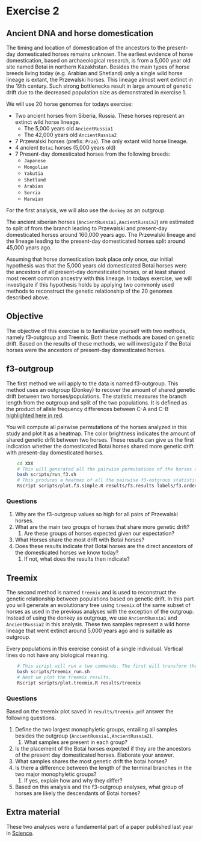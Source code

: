 # Exercise 2 #

## Ancient DNA and horse domestication ##
The timing and location of domestication of the ancestors to the present-day domesticated horses remains unknown. The earliest evidence of horse domestication, based on archaeological research, is from a 5,000 year old site named Botai in northern Kazakhstan. Besides the main types of horse breeds living today (e.g. Arabian and Shetland) only a single wild horse lineage is extant, the Przewalski horses. This lineage almost went extinct in the 19th century. Such strong bottlenecks result in large amount of genetic drift due to the decreased population size as demonstrated in exercise 1. 

We will use 20 horse genomes for todays exercise:
- Two ancient horses from Siberia, Russia. These horses represent an extinct wild horse lineage.
  - The 5,000 years old `AncientRussia1`
  - The 42,000 years old `AncientRussia2`
- 7 Przewalski horses (prefix: `Prze`). The only extant wild horse lineage.
- 4 ancient `Botai` horses (5,000 years old) 
- 7 Present-day domesticated horses from the following breeds:
  - `Japanese`
  - `Mongolian`
  - `Yakutia`
  - `Shetland`
  - `Arabian`
  - `Sorria`
  - `Marwian`
  
For the first analysis, we will also use the `donkey` as an outgroup. 

The ancient siberian horses (`AncientRussia1,AncientRussia2`) are estimated to split of from the branch leading to Przewalski and present-day domesticated horses around 160,000 years ago. The Przewalski lineage and the lineage leading to the present-day domesticated horses split around 45,000 years ago.

Assuming that horse domestication took place only once, our initial hypothesis was that the 5,000 years old domesticated Botai horses were the ancestors of all present-day domesticated horses, or at least shared most recent common ancestry with this lineage. In todays exercise, we will investigate if this hypothesis holds by applying two commonly used methods to reconstruct the genetic relationship of the 20 genomes described above.

## Objective ##
The objective of this exercise is to familiarize yourself with two methods, namely f3-outgroup and Treemix. Both these methods are based on genetic drift. Based on the results of these methods, we will investigate if the Botai horses were the ancestors of present-day domesticated horses.

## f3-outgroup ##
The first method we will apply to the data is named f3-outgroup. This method uses an outgroup (Donkey) to recover the amount of shared genetic drift between two horses/populations. The statistic measures the branch length from the outgroup and split of the two populations. It is defined as the product of allele frequency differences between C-A and C-B [highlighted here in red](https://gaworkshop.readthedocs.io/en/latest/_images/f3-tree.png). 

You will compute all pairwise permutations of the horses analyzed in this study and plot it as a heatmap. The color brightness indicates the amount of shared genetic drfit between two horses. These results can give us the first indication whether the domesticated Botai horses shared more genetic drift with present-day domesticated horses.

```bash
	cd XXX
	# This will generated all the pairwise permutations of the horses analyzed in this exercise
	bash scripts/run_f3.sh
	# This produces a heatmap of all the pairwise f3-outgroup statistics
	Rscript scripts/plot.f3.simple.R results/f3.results labels/f3.order
```

### Questions ###

1. Why are the f3-outgroup values so high for all pairs of Przewalski horses.
2. What are the main two groups of horses that share more genetic drift?
   1. Are these groups of horses expected given our expectation?
3. What Horses share the most drift with Botai horses?
4. Does these results indicate that Botai horses are the direct ancestors of the domesticated horses we know today?
   1. If not, what does the results then indicate?


## Treemix ##
The second method is named `treemix` and is used to reconstruct the genetic relationship between populations based on genetic drift. In this part you will generate an evolutionary tree using `treemix` of the same subset of horses as used in the previous analyses with the exception of the outgroup. Instead of using the donkey as outgroup, we use `AncientRussia1` and `AncientRussia2` in this analysis. These two samples represent a wild horse lineage that went extinct around 5,000 years ago and is suitable as outgroup. 

Every populations in this exercise consist of a single individual. Vertical lines do not have any biological meaning. 


```bash
	# This script will run a two commands. The first will transform the data into the required format for Treemix. The second command is the actual treemix command.
	bash scripts/treemix_run.sh
	# Next we plot the treemix results. 
	Rscript scripts/plot.treemix.R results/treemix
```

### Questions ###
Based on the treemix plot saved in `results/treemix.pdf` answer the following questions.
	
1. Define the two largest monophyletic groups, entailing all samples besides the outgroup (`AncientRussia1,AncientRussia2`). 
   1. What samples are present in each group?
2. Is the placement of the Botai horses expected if they are the ancestors of the present day domesticated horses. Elaborate your answer.
3. What samples shares the most genetic drift the botai horses?
4. Is there a difference between the length of the terminal branches in the two major monophyletic groups?
   1. If yes, explain how and why they differ?
5. Based on this analysis and the f3-outgroup analyses, what group of horses are likely the descendants of Botai horses?

## Extra material ##
These two analyses were a fundamental part of a paper published last year in [Science](http://science.sciencemag.org/content/360/6384/111).
